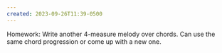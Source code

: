 ```yaml
---
created: 2023-09-26T11:39-0500
---
```


Homework: Write another 4-measure melody over chords. Can use the same chord progression or come up with a new one.
